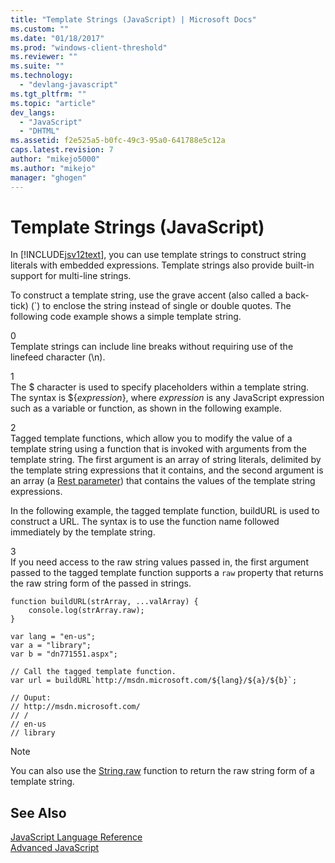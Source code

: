 ```yaml
---
title: "Template Strings (JavaScript) | Microsoft Docs"
ms.custom: ""
ms.date: "01/18/2017"
ms.prod: "windows-client-threshold"
ms.reviewer: ""
ms.suite: ""
ms.technology: 
  - "devlang-javascript"
ms.tgt_pltfrm: ""
ms.topic: "article"
dev_langs: 
  - "JavaScript"
  - "DHTML"
ms.assetid: f2e525a5-b0fc-49c3-95a0-641788e5c12a
caps.latest.revision: 7
author: "mikejo5000"
ms.author: "mikejo"
manager: "ghogen"
---
```

# Template Strings (JavaScript)
In [!INCLUDE[jsv12text](../../javascript/includes/jsv12text-md.md)], you can use template strings to construct string literals with embedded expressions. Template strings also provide built-in support for multi-line strings.  
  
 To construct a template string, use the grave accent (also called a back-tick) (`) to enclose the string instead of single or double quotes. The following code example shows a simple template string.  
  
<CodeContentPlaceHolder>0</CodeContentPlaceHolder>  
 Template strings can include line breaks without requiring use of the linefeed character (\n).  
  
<CodeContentPlaceHolder>1</CodeContentPlaceHolder>  
 The $ character is used to specify placeholders within a template string. The syntax is ${*expression*}, where *expression* is any JavaScript expression such as a variable or function, as shown in the following example.  
  
<CodeContentPlaceHolder>2</CodeContentPlaceHolder>  
 Tagged template functions, which allow you to modify the value of a template string using a function that is invoked with arguments from the template string. The first argument is an array of string literals, delimited by the template string expressions that it contains, and the second argument is an array (a [Rest parameter](../../javascript/functions-javascript.md)) that contains the values of the template string expressions.  
  
 In the following example, the tagged template function, buildURL is used to construct a URL. The syntax is to use the function name followed immediately by the template string.  
  
<CodeContentPlaceHolder>3</CodeContentPlaceHolder>  
 If you need access to the raw string values passed in, the first argument passed to the tagged template function supports a `raw` property that returns the raw string form of the passed in strings.  
  
```  
function buildURL(strArray, ...valArray) {  
    console.log(strArray.raw);  
}  
  
var lang = "en-us";  
var a = "library";  
var b = "dn771551.aspx";  
  
// Call the tagged template function.  
var url = buildURL`http://msdn.microsoft.com/${lang}/${a}/${b}`;  
  
// Ouput:  
// http://msdn.microsoft.com/  
// /  
// en-us  
// library  
```  
  
> [!NOTE]
>  You can also use the [String.raw](../../javascript/reference/string-raw-function-javascript.md) function to return the raw string form of a template string.  
  
## See Also  
 [JavaScript Language Reference](../../javascript/javascript-language-reference.md)   
 [Advanced JavaScript](../../javascript/advanced/advanced-javascript.md)